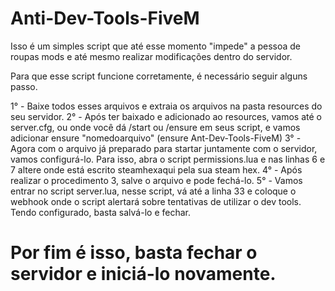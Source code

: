 # Anti-Dev-Tools-FiveM

Isso é um simples script que até esse momento "impede" a pessoa de roupas mods e até mesmo realizar modificações dentro do servidor.

Para que esse script funcione corretamente, é necessário seguir alguns passo.

1° - Baixe todos esses arquivos e extraia os arquivos na pasta resources do seu servidor.
2° - Após ter baixado e adicionado ao resources, vamos até o server.cfg, ou onde você dá /start ou /ensure em seus script, e vamos adicionar ensure "nomedoarquivo" (ensure Ant-Dev-Tools-FiveM)
3° - Agora com o arquivo já preparado para startar juntamente com o servidor, vamos configurá-lo. Para isso, abra o script permissions.lua e nas linhas 6 e 7 altere onde está escrito steamhexaqui pela sua steam hex.
4° - Após realizar o procedimento 3, salve o arquivo e pode fechá-lo.
5° - Vamos entrar no script server.lua, nesse script, vá até a linha 33 e coloque o webhook onde o script alertará sobre tentativas de utilizar o dev tools. Tendo configurado, basta salvá-lo e fechar.


# Por fim é isso, basta fechar o servidor e iniciá-lo novamente.

